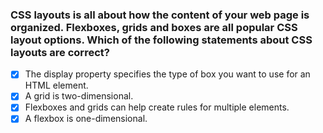 ### CSS layouts is all about how the content of your web page is organized. Flexboxes, grids and boxes are all popular CSS layout options. Which of the following statements about CSS layouts are correct?

- [x] The display property specifies the type of box you want to use for an HTML element.
- [x] A grid is two-dimensional.
- [x] Flexboxes and grids can help create rules for multiple elements.
- [x] A flexbox is one-dimensional.
